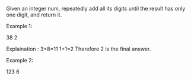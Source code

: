 Given an integer num, repeatedly add all its digits until the result has only one digit, and return it.

Example 1:

38
2

Explaination : 
	3+8=11
	1+1=2
	Therefore 2 is the final answer.

Example 2:

123
6